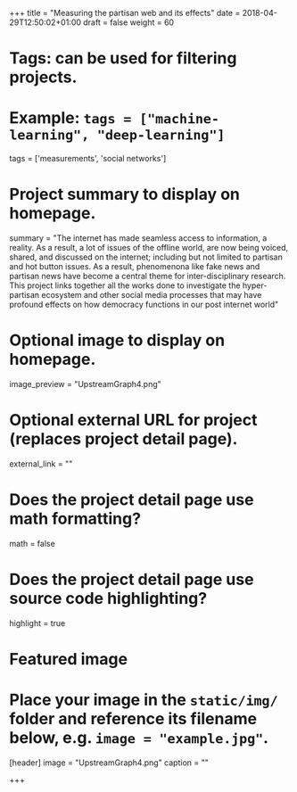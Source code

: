 +++
title = "Measuring the partisan web and its effects"
date = 2018-04-29T12:50:02+01:00
draft = false
weight = 60
# Tags: can be used for filtering projects.
# Example: `tags = ["machine-learning", "deep-learning"]`
tags = ['measurements', 'social networks']

# Project summary to display on homepage.
summary = "The internet has made seamless access to information, a reality. As a result, a lot of issues of the offline world, are now being voiced, shared, and discussed on the internet; including but not limited to partisan and hot button issues. As a result, phenomenona like fake news and partisan news have become a central theme for inter-disciplinary research. This project links together all the works done to investigate the hyper-partisan ecosystem and other social media processes that may have profound effects on how democracy functions in our post internet world"

# Optional image to display on homepage.
image_preview = "UpstreamGraph4.png"

# Optional external URL for project (replaces project detail page).
external_link = ""

# Does the project detail page use math formatting?
math = false

# Does the project detail page use source code highlighting?
highlight = true

# Featured image
# Place your image in the `static/img/` folder and reference its filename below, e.g. `image = "example.jpg"`.
[header]
image = "UpstreamGraph4.png"
caption = ""

+++
